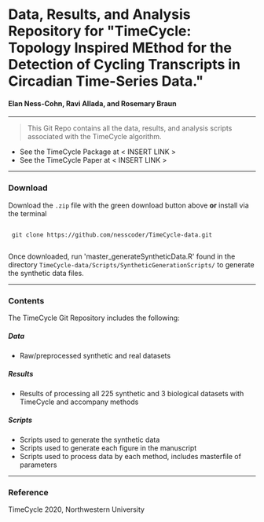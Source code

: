 # Data, Results, and Analysis Repository for "TimeCycle: Topology Inspired MEthod for the Detection of Cycling Transcripts in Circadian Time-Series Data."

#### Elan Ness-Cohn, Ravi Allada, and Rosemary Braun

------------------------------------------------------------------------

> This Git Repo contains all the data, results, and analysis scripts associated with the TimeCycle algorithm.

-   See the TimeCycle Package at \< INSERT LINK \>
-   See the TimeCycle Paper at \< INSERT LINK \>

------------------------------------------------------------------------

### Download

Download the `.zip` file with the green download button above **or** install via the terminal

```{r}
 
 git clone https://github.com/nesscoder/TimeCycle-data.git
 
```

Once downloaded, run 'master\_generateSyntheticData.R' found in the directory `TimeCycle-data/Scripts/SyntheticGenerationScripts/` to generate the synthetic data files.

------------------------------------------------------------------------

### Contents

The TimeCycle Git Repository includes the following:

##### Data

-   Raw/preprocessed synthetic and real datasets

##### Results

-   Results of processing all 225 synthetic and 3 biological datasets with TimeCycle and accompany methods

##### Scripts

-   Scripts used to generate the synthetic data
-   Scripts used to generate each figure in the manuscript
-   Scripts used to process data by each method, includes masterfile of parameters

------------------------------------------------------------------------

### Reference

<!--
TimeCycle is Currently Published in the <JOURNAL NAME>: [See Article]()

Ness-Cohn, E., Allada, R. & Braun, R. TimeCycle: Topology Inspired MEthod for the Detection of Cycling Transcripts in Circadian Time-Series Data.
-->

TimeCycle 2020, Northwestern University
